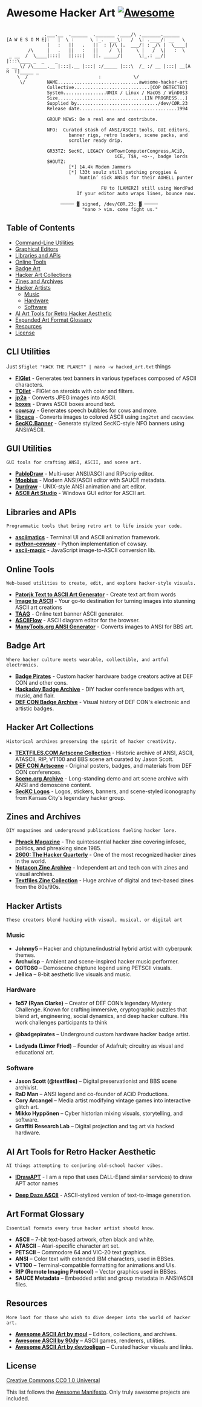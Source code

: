 # Awesome Hacker Art [![Awesome](https://awesome.re/badge.svg)](https://awesome.re)


```
                 
              .___.__  .______  ._______ .____/\ ._______.______  
[A W E S O M E]:   |  \ :      \ :_.  ___\:   /  \: .____/: __   \ 
               |   :   ||   .   ||  : |/\ |.  ___/| : _/\ |  \____|
        /\     |   .   ||   :   ||    /  \|     \ |   /  \|   :  \ 
 _ __  /  \____|:::|   ||:::|   ||. _____/|      \|_.: __/|   |:::\____ _  _    _ 
_ __ \/ /\_____.__ |:::|.__ |:::| :/_____ |:::\  /_ :/ __ |:::| __[A  R  T]_____ _     
    \  /                          :            \/       
     \/        NAME..............................awesome-hacker-art                             
               Collective............................[COP DETECTED]
               System................UNIX / Linux / MacOS / WinD0$3
               Size................................[IN PROGRESS...]
               Supplied by............................../dev/CØR.23  
               Release date....................................1994  

               GROUP NEWS: Be a real one and contribute.
             
               NFO:  Curated stash of ANSI/ASCII tools, GUI editors,
                       banner rigs, retro loaders, scene packs, and  
                       scroller ready drip.   

               GR33TZ: SecKC, LEGACY CoWTownComputerCongress,ACiD,
                                        iCE, T$A, +o--, badge lords
               SHOUTZ:
                       [*] 14.4k Modem Jammers
                       [*] l33t soulz still patching proggies & 
                           huntin’ sick ANSIs for their AOHELL punter
                       
                                   FU to [LAMERZ] still using WordPad
                          If your editor auto wraps lines, bounce now.

                    ───── ▓ signed, /dev/CØR.23: ▓ ─────
                            "nano > vim. come fight us."    
```
         
           
## Table of Contents

- [Command-Line Utilities](#command-line-utilities)
- [Graphical Editors](#graphical-editors)
- [Libraries and APIs](#libraries-and-apis)
- [Online Tools](#online-tools)
- [Badge Art](#badge-art)
- [Hacker Art Collections](#hacker-art-collections)
- [Zines and Archives](#zines-and-archives)
- [Hacker Artists](#hacker-artists)
  - [Music](#music)
  - [Hardware](#hardware)
  - [Software](#software)
- [AI Art Tools for Retro Hacker Aesthetic](#ai-art-tools-for-retro-hacker-aesthetic)
- [Expanded Art Format Glossary](#expanded-art-format-glossary)
- [Resources](#resources)
- [License](#license)


## CLI Utilities



Just
`$figlet "HACK THE PLANET" | nano -w hacked_art.txt`
things


- **[FIGlet](http://www.figlet.org/)** - Generates text banners in various typefaces composed of ASCII characters.
- **[TOIlet](http://caca.zoy.org/wiki/toilet)** - FIGlet on steroids with color and filters.
- **[jp2a](https://github.com/cslarsen/jp2a)** - Converts JPEG images into ASCII.
- **[boxes](https://github.com/ascii-boxes/boxes)** - Draws ASCII boxes around text.
- **[cowsay](https://github.com/tnalpgge/rank-amateur-cowsay)** - Generates speech bubbles for cows and more.
- **[libcaca](http://caca.zoy.org/wiki/libcaca)** - Converts images to colored ASCII using `img2txt` and `cacaview`.
- **[SecKC.Banner](https://github.com/NoDataFound/SecKC.Banner)** - Generate stylized SecKC-style NFO banners using ANSI/ASCII.

## GUI Utilities


`GUI tools for crafting ANSI, ASCII, and scene art.`


- **[PabloDraw](https://github.com/cwensley/pablodraw)** - Multi-user ANSI/ASCII and RIPscrip editor.
- **[Moebius](https://github.com/blocktronics/moebius)** - Modern ANSI/ASCII editor with SAUCE metadata.
- **[Durdraw](https://github.com/cmang/durdraw/)** - UNIX-style ANSI animation and art editor.
- **[ASCII Art Studio](https://www.bestshareware.net/ascii-art-studio.htm)** - Windows GUI editor for ASCII art.

## Libraries and APIs

`Programmatic tools that bring retro art to life inside your code.`

- **[asciimatics](https://github.com/peterbrittain/asciimatics)** - Terminal UI and ASCII animation framework.
- **[python-cowsay](https://github.com/cowsay-org/cowsay)** - Python implementation of cowsay.
- **[ascii-magic](https://github.com/LeandroBarone/ascii-magic)** - JavaScript image-to-ASCII conversion lib.


## Online Tools

`Web-based utilities to create, edit, and explore hacker-style visuals.`

- **[Patorjk Text to ASCII Art Generator](https://patorjk.com/software/taag/)** - Create text art from words
- **[Image to ASCII](https://www.asciiart.eu/image-to-asciiyour)** - Your go-to destination for turning images into stunning ASCII art creations
- **[TAAG](http://patorjk.com/software/taag/)** - Online text banner ASCII generator.
- **[ASCIIFlow](http://asciiflow.com/)** - ASCII diagram editor for the browser.
- **[ManyTools.org ANSI Generator](https://manytools.org/hacker-tools/convert-image-to-ansi-art/)** - Converts images to ANSI for BBS art.


## Badge Art

`Where hacker culture meets wearable, collectible, and artful electronics.`

- **[Badge Pirates](https://badgepirates.com/)** - Custom hacker hardware badge creators active at DEF CON and other cons.
- **[Hackaday Badge Archive](https://hackaday.io/projects)** - DIY hacker conference badges with art, music, and flair.
- **[DEF CON Badge Archive](https://www.defcon.org/html/links/dc-badge.html)** - Visual history of DEF CON's electronic and artistic badges.


## Hacker Art Collections

`Historical archives preserving the spirit of hacker creativity.`

- **[TEXTFILES.COM Artscene Collection](http://artscene.textfiles.com/)** - Historic archive of ANSI, ASCII, ATASCII, RIP, VT100 and BBS scene art curated by Jason Scott.
- **[DEF CON Artscene](https://media.defcon.org/)** - Original posters, badges, and materials from DEF CON conferences.
- **[Scene.org Archive](https://files.scene.org/)** - Long-standing demo and art scene archive with ANSI and demoscene content.
- **[SecKC Logos](https://github.com/SecKC/Logos)** - Logos, stickers, banners, and scene-styled iconography from Kansas City's legendary hacker group.


## Zines and Archives

`DIY magazines and underground publications fueling hacker lore.`

- **[Phrack Magazine](http://phrack.org/)** - The quintessential hacker zine covering infosec, politics, and phreaking since 1985.
- **[2600: The Hacker Quarterly](https://www.2600.com/)** - One of the most recognized hacker zines in the world.
- **[Notacon Zine Archive](https://notacon.org/)** - Independent art and tech con with zines and visual archives.
- **[Textfiles Zine Collection](http://textfiles.com/magazines/)** - Huge archive of digital and text-based zines from the 80s/90s.



## Hacker Artists

`These creators blend hacking with visual, musical, or digital art`

### Music

- **Johnny5** – Hacker and chiptune/industrial hybrid artist with cyberpunk themes.
- **Archwisp** – Ambient and scene-inspired hacker music performer.
- **GOTO80** – Demoscene chiptune legend using PETSCII visuals.
- **Jellica** – 8-bit aesthetic live visuals and music.

### Hardware

- **1o57 (Ryan Clarke)** – Creator of DEF CON’s legendary Mystery Challenge. Known for crafting immersive, cryptographic puzzles that blend art, engineering, social dynamics, and deep hacker culture. His work challenges participants to think

- **@badgepirates** – Underground custom hardware hacker badge artist.
- **Ladyada (Limor Fried)** – Founder of Adafruit; circuitry as visual and educational art.


### Software

- **Jason Scott (@textfiles)** – Digital preservationist and BBS scene archivist.
- **RaD Man** – ANSI legend and co-founder of ACiD Productions.
- **Cory Arcangel** – Media artist modifying vintage games into interactive glitch art.
- **Mikko Hyppönen** – Cyber historian mixing visuals, storytelling, and software.
- **Graffiti Research Lab** – Digital projection and tag art via hacked hardware.



## AI Art Tools for Retro Hacker Aesthetic

`AI things attempting to conjuring old-school hacker vibes.`

- **[IDrawAPT](https://github.com/noDataFound/idrawapt)** - I am a repo that uses DALL-E(and similar services) to draw APT actor names

- **[Deep Daze ASCII](https://github.com/lucidrains/deep-daze)** - ASCII-stylized version of text-to-image generation.



## Art Format Glossary

`Essential formats every true hacker artist should know.`

- **ASCII** – 7-bit text-based artwork, often black and white.
- **ATASCII** – Atari-specific character art set.
- **PETSCII** – Commodore 64 and VIC-20 text graphics.
- **ANSI** – Color text with extended IBM characters, used in BBSes.
- **VT100** – Terminal-compatible formatting for animations and UIs.
- **RIP (Remote Imaging Protocol)** – Vector graphics used in BBSes.
- **SAUCE Metadata** – Embedded artist and group metadata in ANSI/ASCII files.



## Resources

`More loot for those who wish to dive deeper into the world of hacker art.`


- **[Awesome ASCII Art by moul](https://github.com/moul/awesome-ascii-art)** – Editors, collections, and archives.
- **[Awesome ASCII by 90dy](https://github.com/90dy/awesome-ascii)** – ASCII games, renderers, utilities.
- **[Awesome ASCII Art by devtooligan](https://github.com/devtooligan/awesome-ascii-art)** – Curated hacker visuals and links.



## License

[Creative Commons CC0 1.0 Universal](LICENSE)



This list follows the [Awesome Manifesto](https://github.com/sindresorhus/awesome/blob/main/awesome.md). Only truly awesome projects are included.
